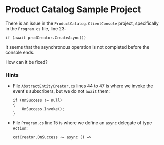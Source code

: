 # Product Catalog Sample Project

There is an issue in the `ProductCatalog.ClientConsole` project, specifically in the `Program.cs` file, line 23:

```
if (await prodCreator.CreateAsync())
```

It seems that the asynchronous operation is not completed before the console ends. 

How can it be fixed?

### Hints

* File `AbstractEntityCreator.cs` lines 44 to 47 is where we invoke the event's subscribers, but we do not `await` them:

    ```
    if (OnSuccess != null)
    {
        OnSuccess.Invoke();
    }
    ```

* File `Program.cs` line 15 is where we define an `async` delegate of type `Action`:

    ```
    catCreator.OnSuccess += async () =>
    ```
